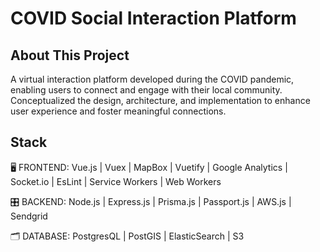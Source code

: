 # COVID Social Interaction Platform

## About This Project

A virtual interaction platform developed during the COVID pandemic, enabling users to connect and engage with their local community. Conceptualized the design, architecture, and implementation to enhance user experience and foster meaningful connections.


## Stack

🖥️ FRONTEND: Vue.js | Vuex | MapBox | Vuetify | Google Analytics | Socket.io | EsLint | Service Workers | Web Workers

🎛️ BACKEND: Node.js | Express.js | Prisma.js | Passport.js | AWS.js | Sendgrid

🗂️ DATABASE: PostgresQL | PostGIS | ElasticSearch | S3
